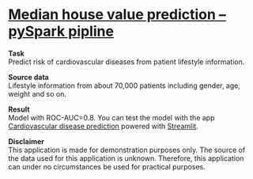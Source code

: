 # [Median house value prediction – pySpark pipline](https://github.com/Nanobelka/california-housing/blob/main/california_housing.ipynb)

**Task**  
Predict risk of cardiovascular diseases from patient lifestyle information.

**Source data**  
Lifestyle information from about 70,000 patients including gender, age, weight and so on.

**Result**  
Model with ROC-AUC=0.8. You can test the model with the app [Cardiovascular disease prediction](https://cardiovascular-disease-prediction.streamlit.app/) powered with [Streamlit](https://streamlit.io/).

**Disclaimer**  
This application is made for demonstration purposes only. The source of the data used for this application is unknown. Therefore, this application can under no circumstances be used for practical purposes.

